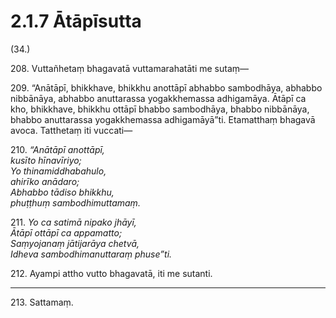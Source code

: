 # 2.1.7 Ātāpīsutta

(34.)

208\. Vuttañhetaṃ bhagavatā vuttamarahatāti me sutaṃ—

209\. “Anātāpī, bhikkhave, bhikkhu anottāpī abhabbo sambodhāya, abhabbo nibbānāya, abhabbo anuttarassa yogakkhemassa adhigamāya. Ātāpī ca kho, bhikkhave, bhikkhu ottāpī bhabbo sambodhāya, bhabbo nibbānāya, bhabbo anuttarassa yogakkhemassa adhigamāyā”ti. Etamatthaṃ bhagavā avoca. Tatthetaṃ iti vuccati—

210\. _“Anātāpī anottāpī,_  
_kusīto hīnavīriyo;_  
_Yo thinamiddhabahulo,_  
_ahirīko anādaro;_  
_Abhabbo tādiso bhikkhu,_  
_phuṭṭhuṃ sambodhimuttamaṃ._  

211\. _Yo ca satimā nipako jhāyī,_  
_Ātāpī ottāpī ca appamatto;_  
_Saṃyojanaṃ jātijarāya chetvā,_  
_Idheva sambodhimanuttaraṃ phuse”ti._  

212\. Ayampi attho vutto bhagavatā, iti me sutanti.

---

213\. Sattamaṃ.
